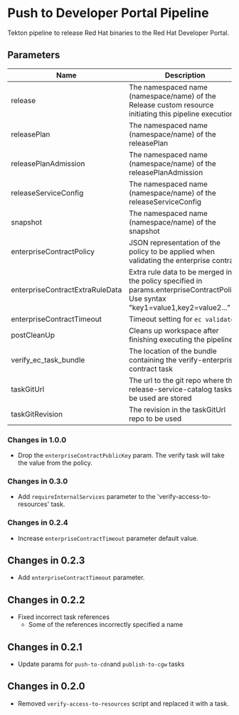 # Push to Developer Portal Pipeline

Tekton pipeline to release Red Hat binaries to the Red Hat Developer Portal.

## Parameters

| Name | Description | Optional | Default value |
|------|-------------|----------|---------------|
| release | The namespaced name (namespace/name) of the Release custom resource initiating this pipeline execution | No | - |
| releasePlan | The namespaced name (namespace/name) of the releasePlan | No | - |
| releasePlanAdmission | The namespaced name (namespace/name) of the releasePlanAdmission | No | - |
| releaseServiceConfig | The namespaced name (namespace/name) of the releaseServiceConfig | No | - |
| snapshot | The namespaced name (namespace/name) of the snapshot | No | - |
| enterpriseContractPolicy | JSON representation of the policy to be applied when validating the enterprise contract | No | - |
| enterpriseContractExtraRuleData | Extra rule data to be merged into the policy specified in params.enterpriseContractPolicy. Use syntax "key1=value1,key2=value2..." | Yes | pipeline_intention=release |
| enterpriseContractTimeout       | Timeout setting for `ec validate`                                                                        | Yes       | 40m0s                                                           |
| postCleanUp | Cleans up workspace after finishing executing the pipeline | Yes | true |
| verify_ec_task_bundle | The location of the bundle containing the verify-enterprise-contract task | No | - |
| taskGitUrl | The url to the git repo where the release-service-catalog tasks to be used are stored | Yes | https://github.com/konflux-ci/release-service-catalog.git |
| taskGitRevision | The revision in the taskGitUrl repo to be used | No | - |

### Changes in 1.0.0
- Drop the `enterpriseContractPublicKey` param. The verify task will take the value from the policy.

### Changes in 0.3.0
- Add `requireInternalServices` parameter to the 'verify-access-to-resources' task.

### Changes in 0.2.4
- Increase `enterpriseContractTimeout` parameter default value.

## Changes in 0.2.3
- Add `enterpriseContractTimeout` parameter.

## Changes in 0.2.2
- Fixed incorrect task references
  - Some of the references incorrectly specified a name

## Changes in 0.2.1
- Update params for `push-to-cdn`and `publish-to-cgw` tasks

## Changes in 0.2.0
- Removed `verify-access-to-resources` script and replaced it with a task.
